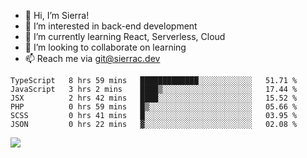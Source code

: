 - 👋 Hi, I’m Sierra!
- 👀 I’m interested in back-end development
- 🌱 I’m currently learning React, Serverless, Cloud
- 💞️ I’m looking to collaborate on learning
- 📫 Reach me via git@sierrac.dev

<!--START_SECTION:waka-->

```text
TypeScript   8 hrs 59 mins   █████████████░░░░░░░░░░░░   51.71 %
JavaScript   3 hrs 2 mins    ████▒░░░░░░░░░░░░░░░░░░░░   17.44 %
JSX          2 hrs 42 mins   ████░░░░░░░░░░░░░░░░░░░░░   15.52 %
PHP          0 hrs 59 mins   █▒░░░░░░░░░░░░░░░░░░░░░░░   05.66 %
SCSS         0 hrs 41 mins   █░░░░░░░░░░░░░░░░░░░░░░░░   03.95 %
JSON         0 hrs 22 mins   ▓░░░░░░░░░░░░░░░░░░░░░░░░   02.08 %
```

<!--END_SECTION:waka-->


![](https://hit.yhype.me/github/profile?user_id=7351311)
